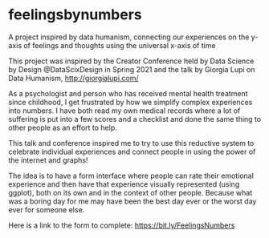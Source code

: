 # feelingsbynumbers

A project inspired by data humanism, connecting our experiences on the y-axis of feelings and thoughts using the universal x-axis of time

This project was inspired by the Creator Conference held by Data Science by Design @DataScixDesign in Spring 2021 and the talk by Giorgia Lupi on Data Humanism, http://giorgialupi.com/

As a psychologist and person who has received mental health treatment since childhood, I get frustrated by how we simplify complex experiences into numbers.  I have both read my own medical records where a lot of suffering is put into a few scores and a checklist and done the same thing to other people as an effort to help.

This talk and conference inspired me to try to use this reductive system to celebrate individual experiences and connect people in using the power of the internet and graphs!

The idea is to have a form interface where people can rate their emotional experience and then have that experience visually  represented (using ggplot), both on its own and in the context of other people.  Because what was a boring day for me may have been the best day ever or the worst day ever for someone else.

Here is a link to the form to complete: https://bit.ly/FeelingsNumbers


